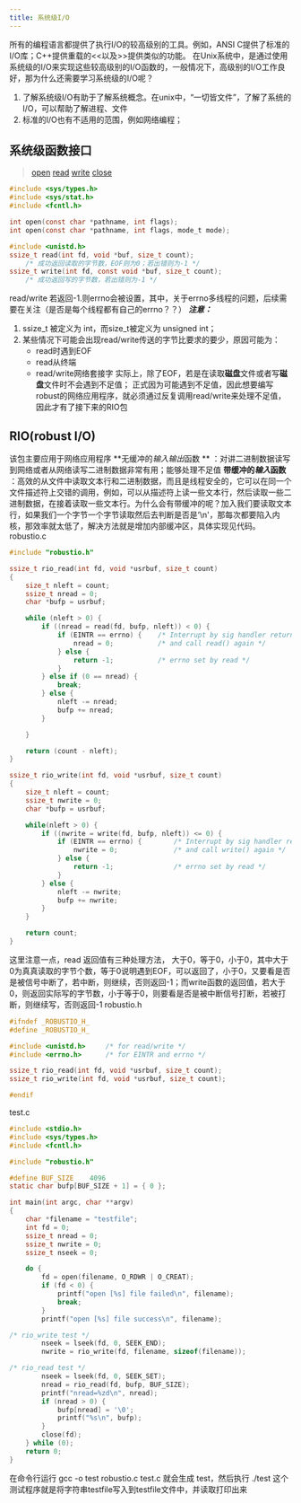 ```yaml
---
title: 系统级I/O
---
```

所有的编程语言都提供了执行I/O的较高级别的工具。例如，ANSI C提供了标准的I/O库；C++提供重载的<<以及>>提供类似的功能。 在Unix系统中，是通过使用系统级的I/O来实现这些较高级别的I/O函数的，一般情况下，高级别的I/O工作良好，那为什么还需要学习系统级的I/O呢？
1. 了解系统级I/O有助于了解系统概念。在unix中，“一切皆文件”，了解了系统的I/O，可以帮助了解进程、文件
2. 标准的I/O也有不适用的范围，例如网络编程；

## 系统级函数接口
> [open](http://man7.org/linux/man-pages/man2/open.2.html)  [read](http://man7.org/linux/man-pages/man2/read.2.html)  [write](http://man7.org/linux/man-pages/man2/write.2.html)  [close](http://man7.org/linux/man-pages/man2/close.2.html) 
 
```C
#include <sys/types.h>
#include <sys/stat.h>
#include <fcntl.h>

int open(const char *pathname, int flags);
int open(const char *pathname, int flags, mode_t mode);

#include <unistd.h>
ssize_t read(int fd, void *buf, size_t count);
	/* 成功返回读取的字节数，EOF则为0；若出错则为-1 */
ssize_t write(int fd, const void *buf, size_t count);
	/* 成功返回写的字节数，若出错则为-1 */
```
read/write 若返回-1.则errno会被设置，其中，关于errno多线程的问题，后续需要在关注（是否是每个线程都有自己的errno？？）
***注意：***
1. ssize_t 被定义为 int，而size_t被定义为 unsigned int；
2. 某些情况下可能会出现read/write传送的字节比要求的要少，原因可能为：
	- read时遇到EOF
	- read从终端
	- read/write网络套接字
	实际上，除了EOF，若是在读取**磁盘**文件或者写**磁盘**文件时不会遇到不足值；
正式因为可能遇到不足值，因此想要编写robust的网络应用程序，就必须通过反复调用read/write来处理不足值，因此才有了接下来的RIO包

## RIO(robust I/O)
该包主要应用于网络应用程序
**无缓冲的*输入输出*函数 ** ：对讲二进制数据读写到网络或者从网络读写二进制数据非常有用；能够处理不足值
**带缓冲的*输入*函数** ：高效的从文件中读取文本行和二进制数据，而且是线程安全的，它可以在同一个文件描述符上交错的调用，例如，可以从描述符上读一些文本行，然后读取一些二进制数据，在接着读取一些文本行。为什么会有带缓冲的呢？加入我们要读取文本行，如果我们一个字节一个字节读取然后去判断是否是‘\n'，那每次都要陷入内核，那效率就太低了，解决方法就是增加内部缓冲区，具体实现见代码。
robustio.c
```C
#include "robustio.h"

ssize_t rio_read(int fd, void *usrbuf, size_t count)
{
    size_t nleft = count;
    ssize_t nread = 0;
    char *bufp = usrbuf;

    while (nleft > 0) {
        if ((nread = read(fd, bufp, nleft)) < 0) {
            if (EINTR == errno) {    /* Interrupt by sig handler return */
                nread = 0;           /* and call read() again */
            } else {
                return -1;           /* errno set by read */
            }
        } else if (0 == nread) {
            break;
        } else {
            nleft -= nread;
            bufp += nread;
        }

    }

    return (count - nleft);
}

ssize_t rio_write(int fd, void *usrbuf, size_t count)
{
    size_t nleft = count;
    ssize_t nwrite = 0;
    char *bufp = usrbuf;

    while(nleft > 0) {
        if ((nwrite = write(fd, bufp, nleft)) <= 0) {
            if (EINTR == errno) {        /* Interrupt by sig handler return */
                nwrite = 0;              /* and call write() again */
            } else {
                return -1;               /* errno set by read */
            }
        } else {
            nleft -= nwrite;
            bufp += nwrite;
        }
    }

    return count;
}
```
这里注意一点，read 返回值有三种处理方法， 大于0，等于0，小于0，其中大于0为真真读取的字节个数，等于0说明遇到EOF，可以返回了，小于0，又要看是否是被信号中断了，若中断，则继续，否则返回-1；而write函数的返回值，若大于0，则返回实际写的字节数，小于等于0，则要看是否是被中断信号打断，若被打断，则继续写，否则返回-1
robustio.h
```C
#ifndef _ROBUSTIO_H_
#define _ROBUSTIO_H_

#include <unistd.h>     /* for read/write */
#include <errno.h>      /* for EINTR and errno */

ssize_t rio_read(int fd, void *usrbuf, size_t count);
ssize_t rio_write(int fd, void *usrbuf, size_t count);

#endif
```

test.c
```C
#include <stdio.h>
#include <sys/types.h>
#include <fcntl.h>

#include "robustio.h"

#define BUF_SIZE    4096
static char bufp[BUF_SIZE + 1] = { 0 };

int main(int argc, char **argv)
{
    char *filename = "testfile";
    int fd = 0;
    ssize_t nread = 0;
    ssize_t nwrite = 0;
    ssize_t nseek = 0;

    do {
        fd = open(filename, O_RDWR | O_CREAT);
        if (fd < 0) {
            printf("open [%s] file failed\n", filename);
            break;
        }
        printf("open [%s] file success\n", filename);

/* rio_write test */
        nseek = lseek(fd, 0, SEEK_END);
        nwrite = rio_write(fd, filename, sizeof(filename));

/* rio_read test */
        nseek = lseek(fd, 0, SEEK_SET);
        nread = rio_read(fd, bufp, BUF_SIZE);
        printf("nread=%zd\n", nread);
        if (nread > 0) {
            bufp[nread] = '\0';
            printf("%s\n", bufp);
        }
        close(fd);
    } while (0);
    return 0;
}

```
在命令行运行 gcc -o test robustio.c test.c 就会生成 test，然后执行 ./test
这个测试程序就是将字符串testfile写入到testfile文件中，并读取打印出来


